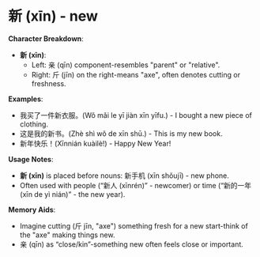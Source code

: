 # **新 (xīn) - new**

**Character Breakdown**:  
- **新 (xīn)**:
  - Left: 亲 (qīn) component-resembles "parent" or "relative".
  - Right: 斤 (jīn) on the right-means "axe", often denotes cutting or freshness.

**Examples**:  
- 我买了一件新衣服。(Wǒ mǎi le yī jiàn xīn yīfu.) - I bought a new piece of clothing.  
- 这是我的新书。(Zhè shì wǒ de xīn shū.) - This is my new book.  
- 新年快乐！(Xīnnián kuàilè!) - Happy New Year!

**Usage Notes**:  
- **新 (xīn)** is placed before nouns: 新手机 (xīn shǒujī) - new phone.  
- Often used with people (“新人 (xīnrén)” - newcomer) or time (“新的一年 (xīn de yì nián)” - the new year).

**Memory Aids**:  
- Imagine cutting (斤 jīn, "axe") something fresh for a new start-think of the "axe" making things new.  
- 亲 (qīn) as “close/kin”-something new often feels close or important.